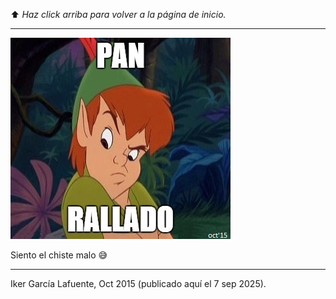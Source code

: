 ⬆️ _Haz click arriba para volver a la página de inicio._

___

![pan_rallado.jpg](pan_rallado.jpg)

Siento el chiste malo 😅

___
Iker García Lafuente, Oct 2015 (publicado aquí el 7 sep 2025).
